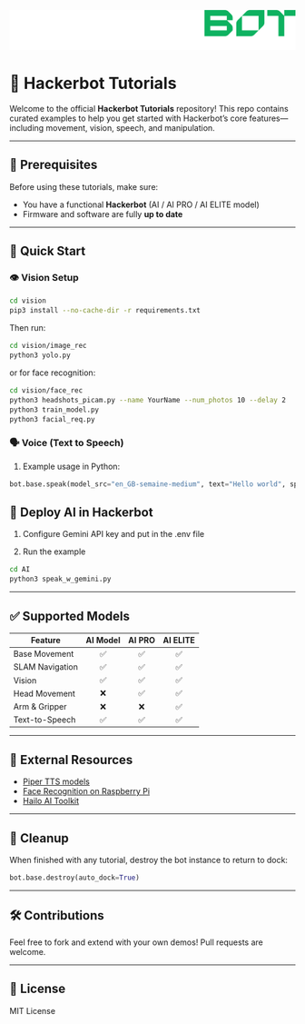 ![HackerBot](images/transparent_hb_horizontal_industries_.png)
# 🤖 Hackerbot Tutorials

Welcome to the official **Hackerbot Tutorials** repository! This repo contains curated examples to help you get started with Hackerbot’s core features—including movement, vision, speech, and manipulation.

---

## 📆 Prerequisites

Before using these tutorials, make sure:

- You have a functional **Hackerbot** (AI / AI PRO / AI ELITE model)
- Firmware and software are fully **up to date**

---

## 🚀 Quick Start


### 👁️ Vision Setup

```bash
cd vision
pip3 install --no-cache-dir -r requirements.txt
```

Then run:

```bash
cd vision/image_rec
python3 yolo.py
```

or for face recognition:

```bash
cd vision/face_rec
python3 headshots_picam.py --name YourName --num_photos 10 --delay 2
python3 train_model.py
python3 facial_req.py
```

### 🗣️ Voice (Text to Speech)

1. Example usage in Python:
```python
bot.base.speak(model_src="en_GB-semaine-medium", text="Hello world", speaker_id=None)
```

## 🤾 Deploy AI in Hackerbot

1. Configure Gemini API key and put in the .env file

2. Run the example
```bash
cd AI
python3 speak_w_gemini.py
```

---

## ✅ Supported Models

| Feature             | AI Model | AI PRO | AI ELITE |
|---------------------|:--------:|:------:|:--------:|
| Base Movement       | ✅       | ✅     | ✅       |
| SLAM Navigation     | ✅       | ✅     | ✅       |
| Vision              | ✅       | ✅     | ✅       |
| Head Movement       | ❌       | ✅     | ✅       |
| Arm & Gripper       | ❌       | ❌     | ✅       |
| Text-to-Speech      | ✅       | ✅     | ✅       |

---

## 🧹 External Resources

- [Piper TTS models](https://github.com/rhasspy/piper)
- [Face Recognition on Raspberry Pi](https://core-electronics.com.au/guides/face-identify-raspberry-pi/)
- [Hailo AI Toolkit](https://docs.hailo.ai/)

---

## 🧹 Cleanup

When finished with any tutorial, destroy the bot instance to return to dock:

```python
bot.base.destroy(auto_dock=True)
```

---

## 🛠️ Contributions

Feel free to fork and extend with your own demos! Pull requests are welcome.

---

## 📄 License

MIT License

